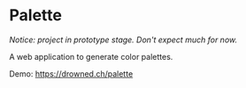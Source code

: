 # Palette

*Notice: project in prototype stage. Don't expect much for now.*

A web application to generate color palettes.

Demo: https://drowned.ch/palette
